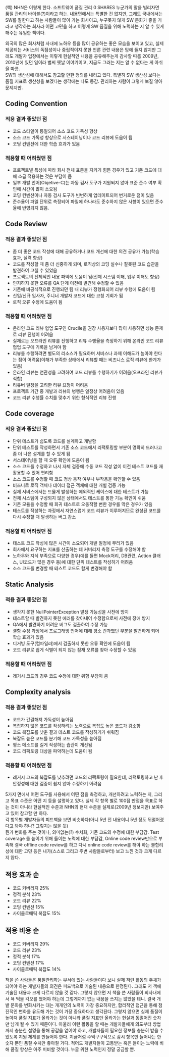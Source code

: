 (책) NHN은 이렇게 한다. 소프트웨어 품질 관리
0
SHARES
누군가의 말을 빌리자면 품질 관리의 바이블(?)이라고 하는.
내용면에서는 특별한 건 없지만, 그래도 국내에서는 SW를 잘한다고 하는 사람들이 많이 가는 회사이고, 누구못지 않게 SW 문화가 좋을 거라고 생각하는 회사라 어떤 고민을 하고 어떻게 SW 품질을 위해 노력하는 지 알 수 있게 해주는 유일한 책이다.  

외국의 많은 회사처럼 사내에 노하우 등을 많이 공유하는 좋은 모습을 보이고 있고, 실제 제공되는 서비스의 독점성이나 중립적이지 못한 언론 관련 내용은 맘에 들지 않지만 그래도 개발자 입장에서는 이렇게 현실적인 내용을 공유해주는게 감사할 따름
2009년, 2010년에 있던 일이라 벌써 옛날 이야기이고, 지금도 그러는 지는 알 수 없다는 게 아쉬울 따름.  
SW의 생산성에 대해서도 참고할 만한 정의를 내리고 있다. 특별히 SW 생산성 보다는 품질 지표로 생산성을 보겠다는 생각에는 나도 동감. 관리하는 사람이 그렇게 보질 않아 문제지만.  

## Coding Convention

### 적용 결과 좋았던 점  
* 코드 스타일이 통일되어 소스 코드 가독성 향상
* 소스 코드 가독성 향상으로 서스테이닝이나 코드 리뷰에 도움이 됨 
* 코딩 컨벤션에 대한 학습 효과가 있음 

### 적용할 때 어려웠던 점  
* 프로젝트별 특성에 따라 회사 전체 표준을 지키기 힘든 경우가 있고 기존 코드에 대해 소급 적용하는 것은 부담이 큼  
* 일부 개발 언어(Objetive-C)는 자동 검사 도구가 지원되지 않아 표준 준수 여부 확인에 시간이 많이 소요됨  
* 코딩 컨벤션이나 자동 검사 도구가 빈번하게 업데이트되어 번거로운 점이 있음 
* 준수율이 파일 단위로 측정되어 파일에 하나라도 준수하지 않은 사항이 있으면 준수율에 반영되지 않음.  

## Code Review

### 적용 결과 좋았던 점  
* 좀 더 좋은 코드 작성에 대해 공유하거나 코드 개선에 대한 의견 공유가 가능(학습 효과, 실력 향상)
* 코드를 작성할 때 좀 더 신중하게 되며, 로직상의 코딩 실수나 잘못된 코드 습관을 발견하여 고칠 수 있었음  
* 프로젝트의 전체적인 내용 파악에 도움이 됨(전체 시스템 이해, 업무 이해도 향상) 
* 인지하지 못한 오류를 QA 단계 이전에 발견해 수정할 수 있음
* 기존에 비공식적으로 진행되던 팀 내 리뷰가 정형화되어 리뷰 수행에 도움이 됨  
* 신입/신규 입사자, 주니너 개발자 코드에 대한 코칭 기회가 됨 
* 로직 오류 수정에 도움이 됨 

### 적용할 때 어려웠던 점  
* 온라인 코드 리뷰 협업 도구인 Crucile을 권장 사용자보다 많이 사용하면 성능 문제로 리뷰 진행이 어려움 
* 실제로는 오프라인 리뷰를 진행하고 리뷰 수행율을 측정하기 위해 온라인 코드 리뷰 협업 도구에 기록을 남겨야 함 
* 리뷰를 수행하려면 별도의 리소스가 필요하며 서비스나 과제 이해도가 높아야 한다는 점이 어려움(이해가 부족한 상태에서 리뷰할 때는 비즈니스 로직 리뷰에 한계가 있음) 
* 온라인 리뷰는 연관성을 고려하여 코드 리뷰를 수행하기가 어려움(오프라인 리뷰가 적합) 
* 리유버 일정을 고려한 리뷰 요청이 어려움  
* 프로젝트 기간 중 개발과 리뷰의 병행은 일정상 어려움이 있음 
* 코드 리뷰 수행률 수치를 맞추기 위한 형식적인 리뷰 진행 

## Code coverage

### 적용 결과 좋았던 점  
* 단위 테스트가 쉽도록 코드를 설계하고 개발함  
* 단위 테스트를 작성하면서 기존 소스 코드에서 리팩토링할 부분이 명확히 드러나고 좀 더 나은 설계를 할 수 있게 됨  
* 서스테이닝을 할 때 오류 확인에 도움이 됨  
* 소스 코드를 수정하고 나서 자체 검증에 수동 코드 작성 없이 이전 테스트 코드를 재활용할 수 있어 편리함  
* 소스 코드를 수정할 때 코드 정상 동작 여부나 부작용을 확인할 수 있음  
* 비즈니르 로직 객체나 데이터 접근 객체에 대한 개별 검증 가능 
* 실제 서비스에서는 드물게 발생하는 예외적인 케이스에 대한 테스트가 가능  
* 전체 시스템이 구성되지 않은 상태에서도 테스트를 통한 기능 확인이 쉬움  
* 기존 모듈을 수정할 때 회귀 테스트로 오동작할 뻔한 경우를 막은 경우가 있음  
* 테스트를 작성하는 과정에서 자연스럽게 코드 리뷰가 이루어지므로 완성된 코드를 다시 수정할 때 발생하는 버그 감소 

### 적용할 때 어려웠던 점  
* 테스트 코드 작성에 많은 시간이 소요되어 개발 일정에 무리가 있음  
* 회사에서 요구하는 지표를 산출하는 데 커버리지 측정 도구를 수정해야 함 
* 노하우와 지식 부족으로 다양한 경우(예를 들면 Mock처리, DB관련, Action 클래스, UI코드가 많은 경우 등)에 대한 단위 테스트를 작성하기 어려움  
* 소스 코드를 변경할 때 테스트 코드도 함게 변경해야 함

## Static Analysis

### 적용 결과 좋았던 점  
* 생각지 못한 NullPointerException 발생 가능성을 사전에 방지  
* 테스트할 때 발견하지 못한 에러를 찾아내어 수정함으로써 사전에 장애 방지 
* QA에서 발견하기 어려운 버그도 검출하여 수정 가능  
* 결함 수정 과정에서 프로그래밍 언어에 대해 평소 간과했던 부분을 발견하게 되어 학습 효과가 있음 
* 디거빙 도구(컴파일러)에서 검출하지 못한 오류 확인에 도움이 됨  
* 코드 리뷰로 쉽게 식별이 되지 않는 잠재 오류를 찾아 수정할 수 있음  

### 적용할 때 어려웠던 점  
* 레거시 코드의 경우 코드 수정에 대한 위험 부담이 큼  

## Complexity analysis

### 적용 결과 좋았던 점  

* 코드가 간결해져 가독성이 높아짐  
* 복잡하지 않은 코드를 작성하려는 노력으로 복잡도 높은 코드가 감소함  
* 코드 복잡도를 낮춘 결과 테스트 코드를 작성하기가 쉬워짐  
* 복잡도 높은 코드를 분기해 코드 가독성을 높아짐  
* 평소 메소드를 길게 작성하는 습관이 개선됨  
* 코드 리팩토링 대상을 파악하는데 도움이 됨  

### 적용할 때 어려웠던 점  
* 레거시 코드의 복잡도를 낮추려면 코드의 리팩토링이 필요한데, 리팩토링하고 난 후 안정성에 대한 검증이 쉽지 않아 수정하기 어려움  


5가지 면에서 어떤 도구를 사용해서 어떤 점을 측정하고, 개선하려고 노력하는 지, 그리고 목표 수준은 어떤 지 등을 설명하고 있다. 실제 각 항목 별로 100점 만점을 목표로 하는 것이 아니라 현실적인 수준과 NHN의 현재 수준을 실제로(2009년 정보지만) 보여주고 있어 참고할 만 하다.  
각 항목별 개발자들의 피드백을 보면 비슷하다(아니 5년 전 내용이니 5년 정도 뒤떨어졌다고 봐야 하나? 그렇지는 않을 듯)  
뭔가 변화를 주는 것이나, 의미없는(?) 수치화, 기존 코드의 수정에 대한 부담감. Test coverage 를 높이기 위해 들이는 노력에 대한 부담감, Online code review만으로 부족해 결국 offline code review를 하고 다시 online code review를 해야 하는 불합리성에 대한 고민 등은 내가(스스로 그리고 주변 사람들로부터) 보고 느낀 것과 크게 다르지 않다.  

## 적용 효과 순

* 코드 커버리지 25%  
* 정적 분석 23%  
* 코드 리뷰 22%
* 코딩 컨벤션 15%
* 사이클로매틱 복잡도 15%

## 적용 비용 순

* 코드 커버리지 29%  
* 코드 리뷰 23%
* 정적 분석 17%  
* 코딩 컨벤션 17%
* 사이클로매틱 복잡도 14%

책을 쓴 사람들은 품질관리하는 부서에 있는 사람들이다 보니 실제 저런 활동의 주체가 되어야 하는 개발자들의 의견은 피드백으로 기술된 내용으로 한정된다. 그래도 저 책에 기술된 내용과 크게 다르지 않을 것 같다. 그렇지 않으면 저 책을 쓴 사람들이 회사내에서 욕 먹을 각오를 했어야 하는데 그렇게까지 없는 내용을 쓰지는 않았을 테니.
결국 개발 문화를 변화시키는 대는 개개인의 노력이 가장 중요하지만, 합리적인 접근을 통해 점진적인 변화를 유도해 가는 것이 가장 중요하다고 생각된다. 그렇지 않으면 실제 품질이 높아져 품질 지표가 올라가는 것이 아니라 품질 지표만 올라가는 현실과 동떨어진 숫자만 남게 될 수 있기 때문이다. 아울러 이런 활동을 할 때는 개발자들에게 의도부터 방법까지 충분한 설명을 통해 공감을 얻어야 하고, 개발자들이 필요한 정보를 충분히 받을 수 있도록 지원 체계를 만들어야 한다.
지금처럼 주먹구구식으로 감시 항목만 늘어나는 한 숫자 뿐인 품질 수치만 좋아질 거다. 적어도 개발자들이 고통받는 혹은 들이는 노력에 비해 품질 향상은 아주 미비할 것이다. 누굴 위한 노력인지 정말 궁금할 뿐.